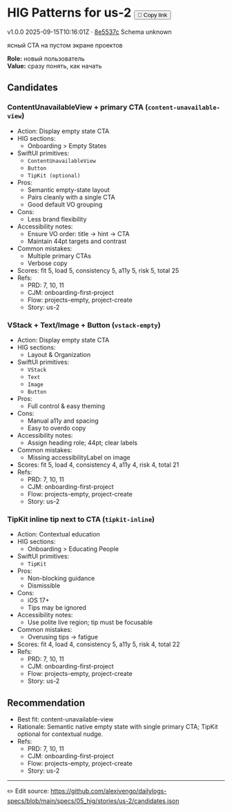 # HIG Patterns for us-2 <button class="copy-link" aria-label="Copy page link" onclick="window.spechubCopyLink && window.spechubCopyLink()">🔗 Copy link</button>

<p class="badges">
  <span class="badge version">v1.0.0</span>
  <span class="badge build">2025-09-15T10:16:01Z · <a href="https://github.com/alexivengo/dailylogs-specs/commit/8e5537c" target="_blank" rel="noopener" class="sha">8e5537c</a></span>
  <span class="badge schema unknown">Schema unknown</span>
</p>

ясный CTA на пустом экране проектов

**Role:** новый пользователь  
**Value:** сразу понять, как начать

## Candidates
### ContentUnavailableView + primary CTA (`content-unavailable-view`)
- Action: Display empty state CTA
- HIG sections:
  - Onboarding > Empty States
- SwiftUI primitives:
  - `ContentUnavailableView`
  - `Button`
  - `TipKit (optional)`
- Pros:
  - Semantic empty-state layout
  - Pairs cleanly with a single CTA
  - Good default VO grouping
- Cons:
  - Less brand flexibility
- Accessibility notes:
  - Ensure VO order: title → hint → CTA
  - Maintain 44pt targets and contrast
- Common mistakes:
  - Multiple primary CTAs
  - Verbose copy
- Scores: fit 5, load 5, consistency 5, a11y 5, risk 5, total 25
- Refs:
  - PRD: 7, 10, 11
  - CJM: onboarding-first-project
  - Flow: projects-empty, project-create
  - Story: us-2

### VStack + Text/Image + Button (`vstack-empty`)
- Action: Display empty state CTA
- HIG sections:
  - Layout & Organization
- SwiftUI primitives:
  - `VStack`
  - `Text`
  - `Image`
  - `Button`
- Pros:
  - Full control & easy theming
- Cons:
  - Manual a11y and spacing
  - Easy to overdo copy
- Accessibility notes:
  - Assign heading role; 44pt; clear labels
- Common mistakes:
  - Missing accessibilityLabel on image
- Scores: fit 5, load 4, consistency 4, a11y 4, risk 4, total 21
- Refs:
  - PRD: 7, 10, 11
  - CJM: onboarding-first-project
  - Flow: projects-empty, project-create
  - Story: us-2

### TipKit inline tip next to CTA (`tipkit-inline`)
- Action: Contextual education
- HIG sections:
  - Onboarding > Educating People
- SwiftUI primitives:
  - `TipKit`
- Pros:
  - Non-blocking guidance
  - Dismissible
- Cons:
  - iOS 17+
  - Tips may be ignored
- Accessibility notes:
  - Use polite live region; tip must be focusable
- Common mistakes:
  - Overusing tips → fatigue
- Scores: fit 4, load 4, consistency 5, a11y 5, risk 4, total 22
- Refs:
  - PRD: 7, 10, 11
  - CJM: onboarding-first-project
  - Flow: projects-empty, project-create
  - Story: us-2


## Recommendation
- Best fit: content-unavailable-view
- Rationale: Semantic native empty state with single primary CTA; TipKit optional for contextual nudge.
- Refs:
  - PRD: 7, 10, 11
  - CJM: onboarding-first-project
  - Flow: projects-empty, project-create
  - Story: us-2

---
✏️ Edit source: https://github.com/alexivengo/dailylogs-specs/blob/main/specs/05_hig/stories/us-2/candidates.json